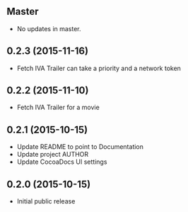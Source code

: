 ## Master

* No updates in master.

## 0.2.3 (2015-11-16)

* Fetch IVA Trailer can take a priority and a network token

## 0.2.2 (2015-11-10)

* Fetch IVA Trailer for a movie

## 0.2.1 (2015-10-15)

* Update README to point to Documentation
* Update project AUTHOR
* Update CocoaDocs UI settings

## 0.2.0 (2015-10-15)

* Initial public release
